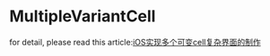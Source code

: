 # MultipleVariantCell

for detail, please read this article:[iOS实现多个可变cell复杂界面的制作](http://www.jianshu.com/p/9fc838d46f5e)
